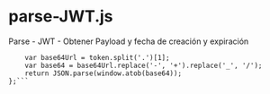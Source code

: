 # parse-JWT.js
Parse - JWT - Obtener Payload y fecha de creación y expiración

```function parseJwt (token) {
    var base64Url = token.split('.')[1];
    var base64 = base64Url.replace('-', '+').replace('_', '/');
    return JSON.parse(window.atob(base64));
};```
